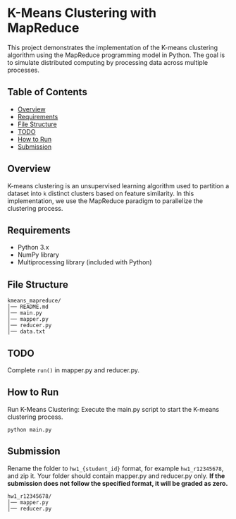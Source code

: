 # K-Means Clustering with MapReduce

This project demonstrates the implementation of the K-means clustering algorithm using the MapReduce programming model in Python. The goal is to simulate distributed computing by processing data across multiple processes.

## Table of Contents

- [Overview](#overview)
- [Requirements](#requirements)
- [File Structure](#file-structure)
- [TODO](#todo)
- [How to Run](#how-to-run)
- [Submission](#submission)

## Overview

K-means clustering is an unsupervised learning algorithm used to partition a dataset into `k` distinct clusters based on feature similarity. In this implementation, we use the MapReduce paradigm to parallelize the clustering process.

## Requirements

- Python 3.x
- NumPy library
- Multiprocessing library (included with Python)

## File Structure

```
kmeans_mapreduce/
│── README.md
│── main.py
│── mapper.py
│── reducer.py
│── data.txt
```

## TODO

Complete `run()` in mapper.py and reducer.py.

## How to Run

Run K-Means Clustering: Execute the main.py script to start the K-means clustering process.

```
python main.py
```

## Submission

Rename the folder to `hw1_{student_id}` format, for example `hw1_r12345678`, and zip it. Your folder should contain mapper.py and reducer.py only. **If the submission does not follow the specified format, it will be graded as zero.**

```
hw1_r12345678/
│── mapper.py
│── reducer.py
```
